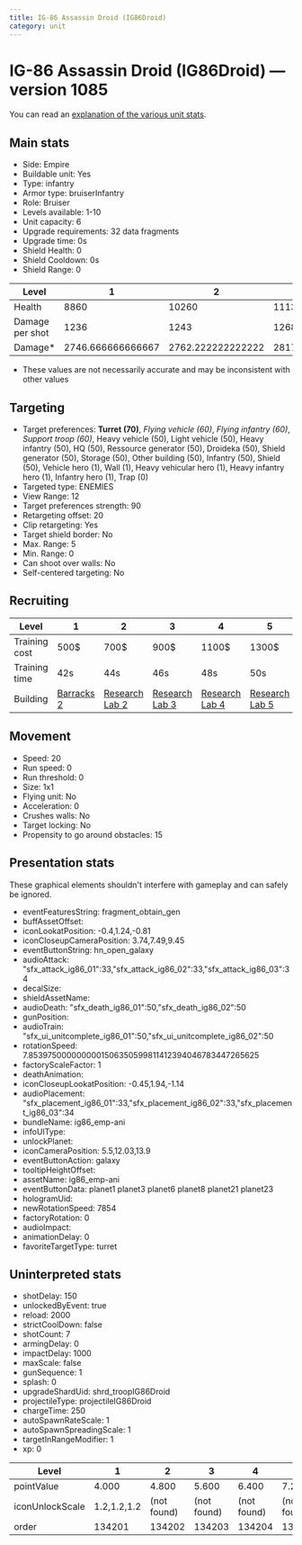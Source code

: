 ```yaml
---
title: IG-86 Assassin Droid (IG86Droid)
category: unit
---
```


# IG-86 Assassin Droid (IG86Droid) — version 1085

You can read an [explanation  of the various unit stats](unitexplained.md).

## Main stats

  * Side: Empire
  * Buildable unit: Yes
  * Type: infantry
  * Armor type: bruiserInfantry
  * Role: Bruiser
  * Levels available: 1-10
  * Unit capacity: 6
  * Upgrade requirements: 32 data fragments
  * Upgrade time: 0s
  * Shield Health: 0
  * Shield Cooldown: 0s
  * Shield Range: 0

|Level          |1                |2                |3                |4                |5                |6                |7                |8                |9                |10                |
|---------------|-----------------|-----------------|-----------------|-----------------|-----------------|-----------------|-----------------|-----------------|-----------------|------------------|
|Health         |8860             |10260            |11130            |12450            |13780            |15100            |16490            |17840            |19200            |21880             |
|Damage per shot|1236             |1243             |1268             |1277             |1286             |1295             |1354             |1387             |1421             |1464              |
|Damage*        |2746.666666666667|2762.222222222222|2817.777777777778|2837.777777777778|2857.777777777778|2877.777777777778|3008.888888888889|3082.222222222222|3157.777777777778|3253.3333333333335|

* These values are not necessarily accurate and may be inconsistent with other values

## Targeting

  * Target preferences: **Turret (70)**, _Flying vehicle (60)_, _Flying infantry (60)_, _Support troop (60)_, Heavy vehicle (50), Light vehicle (50), Heavy infantry (50), HQ (50), Ressource generator (50), Droideka (50), Shield generator (50), Storage (50), Other building (50), Infantry (50), Shield (50), Vehicle hero (1), Wall (1), Heavy vehicular hero (1), Heavy infantry hero (1), Infantry hero (1), Trap (0)
  * Targeted type: ENEMIES
  * View Range: 12
  * Target preferences strength: 90
  * Retargeting offset: 20
  * Clip retargeting: Yes
  * Target shield border: No
  * Max. Range: 5
  * Min. Range: 0
  * Can shoot over walls: No
  * Self-centered targeting: No

## Recruiting

|Level        |1                                |2                                      |3                                      |4                                      |5                                      |6                                      |7                                      |8                                      |9                                      |10                                      |
|-------------|---------------------------------|---------------------------------------|---------------------------------------|---------------------------------------|---------------------------------------|---------------------------------------|---------------------------------------|---------------------------------------|---------------------------------------|----------------------------------------|
|Training cost|500$                             |700$                                   |900$                                   |1100$                                  |1300$                                  |1500$                                  |1700$                                  |2000$                                  |2100$                                  |2300$                                   |
|Training time|42s                              |44s                                    |46s                                    |48s                                    |50s                                    |52s                                    |54s                                    |1m52s                                  |1m56s                                  |2m                                      |
|Building     |[Barracks 2](empireBarracks.html)|[Research Lab 2](empireOffenseLab.html)|[Research Lab 3](empireOffenseLab.html)|[Research Lab 4](empireOffenseLab.html)|[Research Lab 5](empireOffenseLab.html)|[Research Lab 6](empireOffenseLab.html)|[Research Lab 7](empireOffenseLab.html)|[Research Lab 8](empireOffenseLab.html)|[Research Lab 9](empireOffenseLab.html)|[Research Lab 10](empireOffenseLab.html)|

## Movement

  * Speed: 20
  * Run speed: 0
  * Run threshold: 0
  * Size: 1x1
  * Flying unit: No
  * Acceleration: 0
  * Crushes walls: No
  * Target locking: No
  * Propensity to go around obstacles: 15

## Presentation stats

These graphical elements shouldn't interfere with gameplay and can safely be ignored.

  * eventFeaturesString: fragment_obtain_gen
  * buffAssetOffset: 
  * iconLookatPosition: -0.4,1.24,-0.81
  * iconCloseupCameraPosition: 3.74,7.49,9.45
  * eventButtonString: hn_open_galaxy
  * audioAttack: "sfx_attack_ig86_01":33,"sfx_attack_ig86_02":33,"sfx_attack_ig86_03":34
  * decalSize: 
  * shieldAssetName: 
  * audioDeath: "sfx_death_ig86_01":50,"sfx_death_ig86_02":50
  * gunPosition: 
  * audioTrain: "sfx_ui_unitcomplete_ig86_01":50,"sfx_ui_unitcomplete_ig86_02":50
  * rotationSpeed: 7.8539750000000001506350599811412394046783447265625
  * factoryScaleFactor: 1
  * deathAnimation: 
  * iconCloseupLookatPosition: -0.45,1.94,-1.14
  * audioPlacement: "sfx_placement_ig86_01":33,"sfx_placement_ig86_02":33,"sfx_placement_ig86_03":34
  * bundleName: ig86_emp-ani
  * infoUIType: 
  * unlockPlanet: 
  * iconCameraPosition: 5.5,12.03,13.9
  * eventButtonAction: galaxy
  * tooltipHeightOffset: 
  * assetName: ig86_emp-ani
  * eventButtonData: planet1 planet3 planet6 planet8 planet21 planet23
  * hologramUid: 
  * newRotationSpeed: 7854
  * factoryRotation: 0
  * audioImpact: 
  * animationDelay: 0
  * favoriteTargetType: turret

## Uninterpreted stats

  * shotDelay: 150
  * unlockedByEvent: true
  * reload: 2000
  * strictCoolDown: false
  * shotCount: 7
  * armingDelay: 0
  * impactDelay: 1000
  * maxScale: false
  * gunSequence: 1
  * splash: 0
  * upgradeShardUid: shrd_troopIG86Droid
  * projectileType: projectileIG86Droid
  * chargeTime: 250
  * autoSpawnRateScale: 1
  * autoSpawnSpreadingScale: 1
  * targetInRangeModifier: 1
  * xp: 0

|Level          |1          |2          |3          |4          |5          |6          |7          |8          |9          |10         |
|---------------|-----------|-----------|-----------|-----------|-----------|-----------|-----------|-----------|-----------|-----------|
|pointValue     |4.000      |4.800      |5.600      |6.400      |7.200      |8.000      |8.800      |9.600      |10.400     |12.000     |
|iconUnlockScale|1.2,1.2,1.2|(not found)|(not found)|(not found)|(not found)|(not found)|(not found)|(not found)|(not found)|(not found)|
|order          |134201     |134202     |134203     |134204     |134205     |134206     |134207     |134208     |134209     |134210     |

